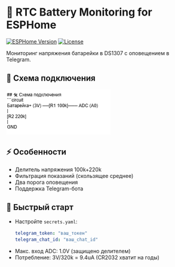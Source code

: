 # 🔋 RTC Battery Monitoring for ESPHome

[![ESPHome Version](https://img.shields.io/badge/ESPHome-2025.6.0+-blue)](https://esphome.io/)
[![License](https://img.shields.io/badge/License-MIT-green)](LICENSE)

Мониторинг напряжения батарейки в DS1307 с оповещением в Telegram.

## 📸 Схема подключения
![Circuit](extras/circuit.png)

## ⚡ Особенности
- Делитель напряжения 100k+220k
- Фильтрация показаний (скользящее среднее)
- Два порога оповещения
- Поддержка Telegram-бота

## 🚀 Быстрый старт
- Настройте `secrets.yaml`:
   ```yaml
   telegram_token: "ваш_токен"
   telegram_chat_id: "ваш_chat_id"

- Макс. вход ADC: 1.0V (защищено делителем)
- Потребление: 3V/320k = 9.4uA (CR2032 хватит на годы)
